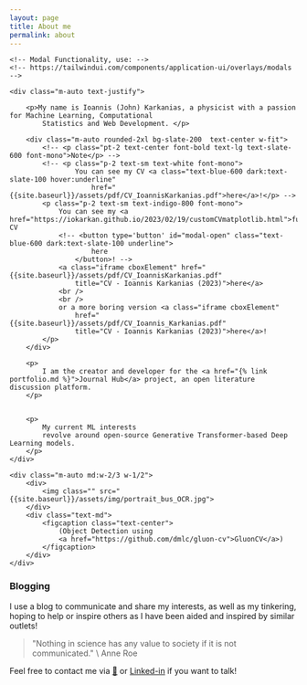 ```yaml
---
layout: page
title: About me
permalink: about
---
```


<!-- https://stackoverflow.com/questions/40453881/change-of-opacity-using-css-transition-and-vanilla-javascript-works-only-when-fa -->

<div class="md:grid md:grid-cols-2 md:gap-3">

    <!-- Modal Functionality, use: -->
    <!-- https://tailwindui.com/components/application-ui/overlays/modals -->

    <div class="m-auto text-justify">

        <p>My name is Ioannis (John) Karkanias, a physicist with a passion for Machine Learning, Computational
            Statistics and Web Development. </p>

        <div class="m-auto rounded-2xl bg-slate-200  text-center w-fit">
            <!-- <p class="pt-2 text-center font-bold text-lg text-slate-600 font-mono">Note</p> -->
            <!-- <p class="p-2 text-sm text-white font-mono">
                    You can see my CV <a class="text-blue-600 dark:text-slate-100 hover:underline"
                        href="{{site.baseurl}}/assets/pdf/CV_IoannisKarkanias.pdf">here</a>!</p> -->
            <p class="p-2 text-sm text-indigo-800 font-mono">
                You can see my <a href="https://iokarkan.github.io/2023/02/19/customCVmatplotlib.html">funky</a> CV
                <!-- <button type='button' id="modal-open" class="text-blue-600 dark:text-slate-100 underline">
                        here
                    </button>! -->
                <a class="iframe cboxElement" href="{{site.baseurl}}/assets/pdf/CV_IoannisKarkanias.pdf"
                    title="CV - Ioannis Karkanias (2023)">here</a>
                <br />
                <br />
                or a more boring version <a class="iframe cboxElement"
                    href="{{site.baseurl}}/assets/pdf/CV_Ioannis_Karkanias.pdf"
                    title="CV - Ioannis Karkanias (2023)">here</a>!
            </p>
        </div>

        <p>
            I am the creator and developer for the <a href="{% link portfolio.md %}">Journal Hub</a> project, an open literature discussion platform.
        </p>


        <p>
            My current ML interests
            revolve around open-source Generative Transformer-based Deep Learning models.
        </p>
    </div>

    <div class="m-auto md:w-2/3 w-1/2">
        <div>
            <img class="" src="{{site.baseurl}}/assets/img/portrait_bus_OCR.jpg">
        </div>
        <div class="text-md">
            <figcaption class="text-center">
                (Object Detection using
                <a href="https://github.com/dmlc/gluon-cv">GluonCV</a>)
            </figcaption>
        </div>
    </div>

</div>

<script>
    jQuery('a.iframe').colorbox({ iframe: true, height: "700px", width: "80vw%" });

</script>


<!-- TODO: Education and work summary -->

### Blogging

I use a blog to communicate and share my interests, as well as my tinkering, hoping to help or inspire others as I have
been aided and inspired by similar outlets!

> "Nothing in science has any value to society if it is not communicated." \\
> Anne Roe

Feel free to contact me via [📧](ioannis.karkanias@gmail.com) or
[Linked-in](https://www.linkedin.com/in/ioannis-karkanias-71996a1aa/) if you want to talk!